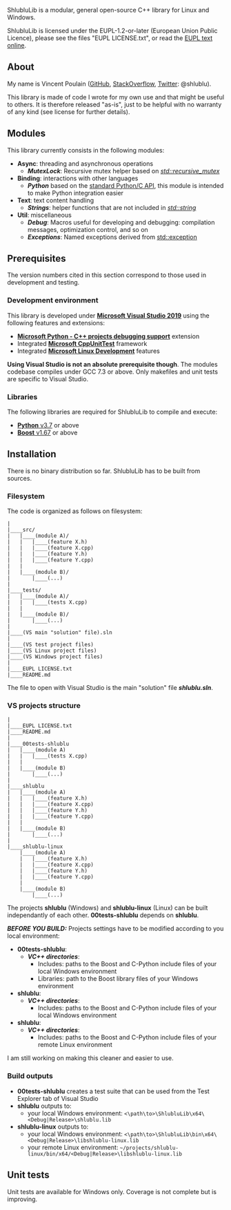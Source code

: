 ShlubluLib is a modular, general open-source C++ library for Linux and Windows.

ShlubluLib is licensed under the EUPL-1.2-or-later (European Union Public Licence), please
see the files "EUPL LICENSE.txt", or read the [EUPL text online](https://joinup.ec.europa.eu/collection/eupl/eupl-text-eupl-12).


## About

My name is Vincent Poulain ([GitHub](https://github.com/shlublu), 
[StackOverflow](https://stackoverflow.com/users/840960/shlublu), [Twitter](https://twitter.com/shlublu): @shlublu). 

This library is made of code I wrote for my own use and that might be useful to others. It is therefore released "as-is", just to be helpful with no 
warranty of any kind (see license for further details).


## Modules

This library currently consists in the following modules:
* **Async**: threading and asynchronous operations
  * ***MutexLock***: Recursive mutex helper based on [*std::recursive_mutex*](http://www.cplusplus.com/reference/mutex/recursive_mutex/?kw=recursive_mutex)
* **Binding**: interactions with other languages 
  * ***Python*** based on the [standard Python/C API](https://docs.python.org/3/c-api/index.html), this module is intended to make Python integration easier
* **Text**: text content handling
  * ***Strings***: helper functions that are not included in [*std::string*](http://www.cplusplus.com/reference/string/string/)
* **Util**: miscellaneous
  * ***Debug***: Macros useful for developing and debugging: compilation messages, optimization control, and so on
  * ***Exceptions***: Named exceptions derived from [std::exception](http://www.cplusplus.com/reference/exception/exception/) 


## Prerequisites

The version numbers cited in this section correspond to those used in development and testing.

### Development environment

This library is developed under [**Microsoft Visual Studio 2019**](https://visualstudio.microsoft.com/fr/vs/) using the following features and extensions:
* [**Microsoft Python - C++ projects debugging support**](https://visualstudio.microsoft.com/fr/vs/features/python/?wt.mc_id=aka_ms_python) extension
* Integrated [**Microsoft CppUnitTest**](https://docs.microsoft.com/en-us/visualstudio/test/microsoft-visualstudio-testtools-cppunittestframework-api-reference?view=vs-2019) framework
* Integrated [**Microsoft Linux Development**](https://devblogs.microsoft.com/cppblog/linux-development-with-c-in-visual-studio/) features

**Using Visual Studio is not an absolute prerequisite though**. The modules codebase compiles under GCC 7.3 or above. Only makefiles and unit tests are
specific to Visual Studio.

### Libraries

The following libraries are required for ShlubluLib to compile and execute:
* [**Python** v3.7](https://www.python.org/downloads/release/python-370) or above
* [**Boost** v1.67](https://www.boost.org/) or above


## Installation

There is no binary distribution so far. ShlubluLib has to be built from sources. 

### Filesystem 

The code is organized as follows on filesystem:

	|
	|____src/
	|	|____(module A)/
	|	|	|____(feature X.h)
	|	|	|____(feature X.cpp)
	|	|	|____(feature Y.h)
	|	|	|____(feature Y.cpp)
	|	|	
	|	|____(module B)/
	|		|____(...)
	|
	|____tests/
	|	|____(module A)/
	|	|	|____(tests X.cpp)
	|	|	
	|	|____(module B)/
	|		|____(...)
	|
	|____(VS main "solution" file).sln
	|
	|____(VS test project files)
	|____(VS Linux project files)
	|____(VS Windows project files)
	|
	|____EUPL LICENSE.txt
	|____README.md


The file to open with Visual Studio is the main "solution" file ***shlublu.sln***.

### VS projects structure

	|	
	|____EUPL LICENSE.txt
	|____README.md
	|	
	|____00tests-shlublu
	|	|____(module A)
	|	|	|____(tests X.cpp)
	|	|	
	|	|____(module B)
	|		|____(...)
	|
	|____shlublu
	|	|____(module A)
	|	|	|____(feature X.h)
	|	|	|____(feature X.cpp)
	|	|	|____(feature Y.h)
	|	|	|____(feature Y.cpp)
	|	|	
	|	|____(module B)
	|		|____(...)
	|
	|____shlublu-linux
	 	|____(module A)
	 	|	|____(feature X.h)
	 	|	|____(feature X.cpp)
	 	|	|____(feature Y.h)
	 	|	|____(feature Y.cpp)
	 	|	
	 	|____(module B)
	 		|____(...)
	 

The projects **shlublu** (Windows) and **shlublu-linux** (Linux) can be built independantly of each other. 
**00tests-shlublu** depends on **shlublu**.

***BEFORE YOU BUILD:*** Projects settings have to be modified according to you local environment:
* **00tests-shlublu**: 
  * ***VC++ directories***: 
    * Includes: paths to the Boost and C-Python include files of your local Windows environment
    * Libraries: path to the Boost library files of your Windows environment
* **shlublu**: 
  * ***VC++ directories***: 
    * Includes: paths to the Boost and C-Python include files of your local Windows environment
* **shlublu**: 
  * ***VC++ directories***: 
    * Includes: paths to the Boost and C-Python include files of your remote Linux environment

I am still working on making this cleaner and easier to use.

### Build outputs

* **00tests-shlublu** creates a test suite that can be used from the Test Explorer tab of Visual Studio
* **shlublu** outputs to:
  * your local Windows environment: `<\path\to>\ShlubluLib\x64\<Debug|Release>\shlublu.lib`
* **shlublu-linux** outputs to:
  * your local Windows environment: `<\path\to>\ShlubluLib\bin\x64\<Debug|Release>\libshlublu-linux.lib`
  * your remote Linux environment: `~/projects/shlublu-linux/bin/x64/<Debug|Release>\libshlublu-linux.lib`


## Unit tests

Unit tests are available for Windows only. Coverage is not complete but is improving.
